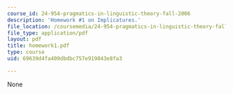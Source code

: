 ```yaml
---
course_id: 24-954-pragmatics-in-linguistic-theory-fall-2006
description: 'Homework #1 on Implicatures.'
file_location: /coursemedia/24-954-pragmatics-in-linguistic-theory-fall-2006/69639d4fa409dbdbc757e919043e8fa3_homework1.pdf
file_type: application/pdf
layout: pdf
title: homework1.pdf
type: course
uid: 69639d4fa409dbdbc757e919043e8fa3

---
```

None